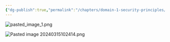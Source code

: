 ```yaml
---
{"dg-publish":true,"permalink":"/chapters/domain-1-security-principles/domain-1-security-principles/1-0-the-confidentiality-integrity-and-availability-cia-triad/","noteIcon":""}
---
```


![pasted_image_1.png](/img/user/pasted_image_1.png)

![Pasted image 20240315102414.png](/img/user/Pasted%20image%2020240315102414.png)